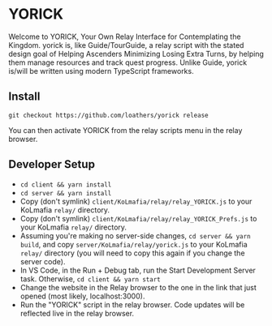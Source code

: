 # YORICK

Welcome to YORICK, Your Own Relay Interface for Contemplating the Kingdom. yorick is, like Guide/TourGuide, a relay script with the stated design goal of Helping Ascenders Minimizing Losing Extra Turns, by helping them manage resources and track quest progress. Unlike Guide, yorick is/will be written using modern TypeScript frameworks.

## Install

```
git checkout https://github.com/loathers/yorick release
```

You can then activate YORICK from the relay scripts menu in the relay browser.

## Developer Setup

- `cd client && yarn install`
- `cd server && yarn install`
- Copy (don't symlink) `client/KoLmafia/relay/relay_YORICK.js` to your KoLmafia `relay/` directory.
- Copy (don't symlink) `client/KoLmafia/relay/relay_YORICK_Prefs.js` to your KoLmafia `relay/` directory.
- Assuming you're making no server-side changes, `cd server && yarn build`, and copy `server/KoLmafia/relay/yorick.js` to your KoLmafia `relay/` directory (you will need to copy this again if you change the server code).
- In VS Code, in the Run + Debug tab, run the Start Development Server task. Otherwise, `cd client && yarn start`
- Change the website in the Relay browser to the one in the link that just opened (most likely, localhost:3000).
- Run the "YORICK" script in the relay browser. Code updates will be reflected live in the relay browser.

